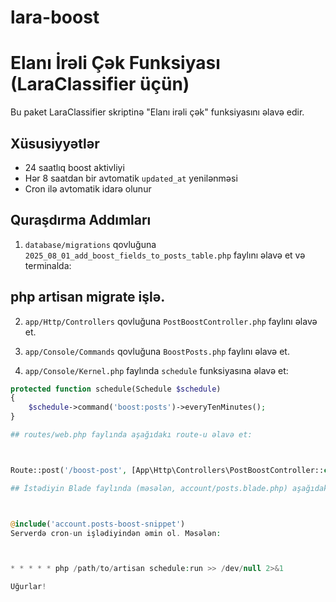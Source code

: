 # lara-boost
# Elanı İrəli Çək Funksiyası (LaraClassifier üçün)

Bu paket LaraClassifier skriptinə "Elanı irəli çək" funksiyasını əlavə edir.

## Xüsusiyyətlər
- 24 saatlıq boost aktivliyi
- Hər 8 saatdan bir avtomatik `updated_at` yenilənməsi
- Cron ilə avtomatik idarə olunur

## Quraşdırma Addımları

1. `database/migrations` qovluğuna `2025_08_01_add_boost_fields_to_posts_table.php` faylını əlavə et və terminalda:

## php artisan migrate işlə.

2. `app/Http/Controllers` qovluğuna `PostBoostController.php` faylını əlavə et.

3. `app/Console/Commands` qovluğuna `BoostPosts.php` faylını əlavə et.

4. `app/Console/Kernel.php` faylında `schedule` funksiyasına əlavə et:

```php
protected function schedule(Schedule $schedule)
{
    $schedule->command('boost:posts')->everyTenMinutes();
}

## routes/web.php faylında aşağıdakı route-u əlavə et:



Route::post('/boost-post', [App\Http\Controllers\PostBoostController::class, 'boost'])->name('boost.post');

## İstədiyin Blade faylında (məsələn, account/posts.blade.php) aşağıdakı düymə və modal kodlarını yerləşdir:



@include('account.posts-boost-snippet')
Serverdə cron-un işlədiyindən əmin ol. Məsələn:



* * * * * php /path/to/artisan schedule:run >> /dev/null 2>&1

Uğurlar!



